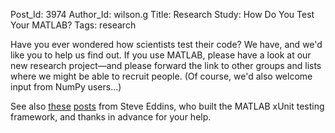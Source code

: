 Post_Id: 3974
Author_Id: wilson.g
Title: Research Study: How Do You Test Your MATLAB?
Tags: research

<p>Have you ever wondered how scientists test their code? We have, and we'd like you to help us find out. If you use MATLAB, please have a look at our new research project&mdash;and please forward the link to other groups and lists where we might be able to recruit people. (Of course, we'd also welcome input from NumPy users...)</p>
<p>See also <a href="http://blogs.mathworks.com/steve/2011/01/27/research-study-on-testing-engineering-and-scientific-software/">these</a> <a href="http://www.mathworks.com/matlabcentral/newsreader/view_thread/301843">posts</a> from Steve Eddins, who built the MATLAB xUnit testing framework, and thanks in advance for your help.</p>
